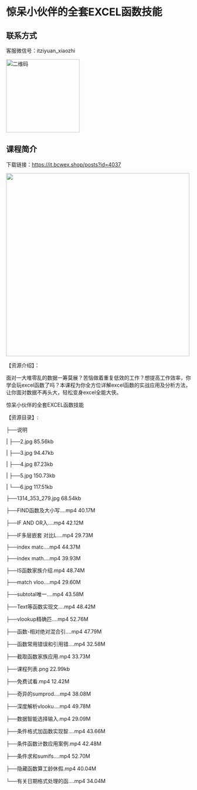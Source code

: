# 惊呆小伙伴的全套EXCEL函数技能

## 联系方式

客服微信号：itziyuan_xiaozhi

<img src="https://ziyuanyun.oss-cn-guangzhou.aliyuncs.com/common/20240614073449/666b82192834a.jpg" width="200" height="200" alt="二维码">

## 课程简介

下载链接：https://it.bcwex.shop/posts?id=4037

<img src="https://ziyuanyun.oss-cn-guangzhou.aliyuncs.com/yun/20240515185558/664494be543c1.jpg" width="500" alt="">

  【资源介绍】：

 面对一大堆零乱的数据一筹莫展？苦恼做着重复低效的工作？想提高工作效率，你学会玩excel函数了吗？本课程为你全方位详解excel函数的实战应用及分析方法，让你面对数据不再头大，轻松变身excel全能大侠。

 惊呆小伙伴的全套EXCEL函数技能



 【资源目录】:

 ├──说明

 | ├──2.jpg 85.56kb

 | ├──3.jpg 94.47kb

 | ├──4.jpg 87.23kb

 | ├──5.jpg 150.73kb

 | └──6.jpg 117.51kb

 ├──1314_353_279.jpg 68.54kb

 ├──FIND函数及大小写….mp4 40.17M

 ├──IF AND OR入….mp4 42.12M

 ├──IF多层嵌套 对比L….mp4 29.73M

 ├──index matc….mp4 44.37M

 ├──index math….mp4 39.93M

 ├──IS函数家族介绍.mp4 48.74M

 ├──match vloo….mp4 29.60M

 ├──subtotal唯一….mp4 43.58M

 ├──Text等函数实现文….mp4 48.42M

 ├──vlookup精确匹….mp4 52.76M

 ├──函数-相对绝对混合引….mp4 47.79M

 ├──函数常用错误和引用错….mp4 32.58M

 ├──截取函数家族应用.mp4 33.73M

 ├──课程列表.png 22.99kb

 ├──免费试看.mp4 12.42M

 ├──奇异的sumprod….mp4 38.08M

 ├──深度解析vlooku….mp4 49.78M

 ├──数据智能选择输入.mp4 29.09M

 ├──条件格式加函数实现智….mp4 43.66M

 ├──条件函数计数应用案例.mp4 42.48M

 ├──条件求和sumifs….mp4 52.70M

 ├──隐藏函数算工龄休假.mp4 40.04M

 └──有关日期格式处理的函….mp4 34.04M

  